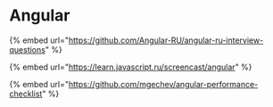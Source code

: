 # Angular

{% embed url="https://github.com/Angular-RU/angular-ru-interview-questions" %}

{% embed url="https://learn.javascript.ru/screencast/angular" %}

{% embed url="https://github.com/mgechev/angular-performance-checklist" %}

